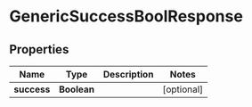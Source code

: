

# GenericSuccessBoolResponse


## Properties

| Name | Type | Description | Notes |
|------------ | ------------- | ------------- | -------------|
|**success** | **Boolean** |  |  [optional] |



